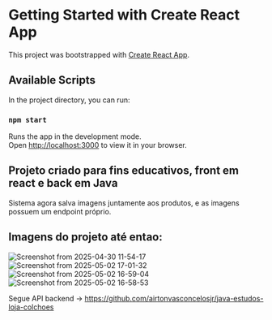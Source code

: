 # Getting Started with Create React App

This project was bootstrapped with [Create React App](https://github.com/facebook/create-react-app).

## Available Scripts

In the project directory, you can run:

### `npm start`

Runs the app in the development mode.\
Open [http://localhost:3000](http://localhost:3000) to view it in your browser.

## Projeto criado para fins educativos, front em react e back em Java
Sistema agora salva imagens juntamente aos produtos, e as imagens possuem um endpoint próprio.

## Imagens do projeto até entao:
![Screenshot from 2025-04-30 11-54-17](https://github.com/user-attachments/assets/17546f09-274e-4ccf-adff-2d7fa2ba82e9)
![Screenshot from 2025-05-02 17-01-32](https://github.com/user-attachments/assets/0036aa57-ca66-4115-95d2-09816300e0cd)
![Screenshot from 2025-05-02 16-59-04](https://github.com/user-attachments/assets/68c67aae-e08e-4799-9d77-3448e34fe98c)
![Screenshot from 2025-05-02 16-58-53](https://github.com/user-attachments/assets/eaad1251-8d6a-4a87-834a-63a876a8582a)

Segue API backend -> https://github.com/airtonvasconcelosjr/java-estudos-loja-colchoes
